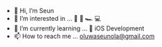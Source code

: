 - 👋 Hi, I’m Seun
- 👀 I’m interested in ... 🥁 🏀 🏎 💻
- 🌱 I’m currently learning ... 📱 iOS Development
- 📫 How to reach me ... oluwaseunola@gmail.com

<!---
oluwaseunola/oluwaseunola is a ✨ special ✨ repository because its `README.md` (this file) appears on your GitHub profile.
You can click the Preview link to take a look at your changes.
--->
